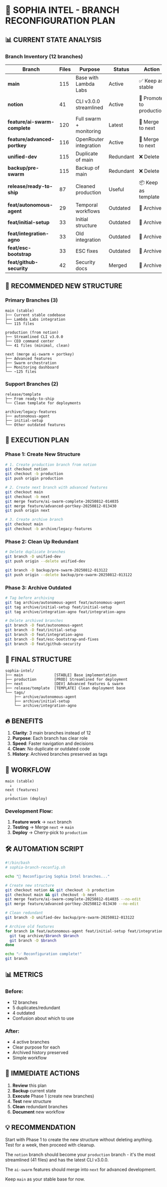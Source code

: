 # 🎯 SOPHIA INTEL - BRANCH RECONFIGURATION PLAN

## 📊 CURRENT STATE ANALYSIS

### Branch Inventory (12 branches)
| Branch | Files | Purpose | Status | Action |
|--------|-------|---------|--------|--------|
| **main** | 115 | Base with Lambda Labs | Active | ✅ Keep as stable |
| **notion** | 41 | CLI v3.0.0 streamlined | Active | 🚀 Promote to production |
| **feature/ai-swarm-complete** | 120 | Full swarm + monitoring | Latest | 🔄 Merge to next |
| **feature/advanced-portkey** | 116 | OpenRouter integration | Active | 🔄 Merge to next |
| **unified-dev** | 115 | Duplicate of main | Redundant | ❌ Delete |
| **backup/pre-swarm** | 115 | Backup of main | Redundant | ❌ Delete |
| **release/ready-to-ship** | 87 | Cleaned production | Useful | 📦 Keep as template |
| **feat/autonomous-agent** | 29 | Temporal workflows | Outdated | 📁 Archive |
| **feat/initial-setup** | 33 | Initial structure | Outdated | 📁 Archive |
| **feat/integration-agno** | 33 | Old integration | Outdated | 📁 Archive |
| **feat/esc-bootstrap** | 33 | ESC fixes | Outdated | 📁 Archive |
| **feat/github-security** | 42 | Security docs | Merged | 📁 Archive |

## 🚀 RECOMMENDED NEW STRUCTURE

### Primary Branches (3)
```
main (stable)
├── Current stable codebase
├── Lambda Labs integration
└── 115 files

production (from notion)
├── Streamlined CLI v3.0.0
├── CEO command center
└── 41 files (minimal, clean)

next (merge ai-swarm + portkey)
├── Advanced features
├── Swarm orchestration
├── Monitoring dashboard
└── ~125 files
```

### Support Branches (2)
```
release/template
├── From ready-to-ship
└── Clean template for deployments

archive/legacy-features
├── autonomous-agent
├── initial-setup
└── Other outdated features
```

## 📝 EXECUTION PLAN

### Phase 1: Create New Structure
```bash
# 1. Create production branch from notion
git checkout notion
git checkout -b production
git push origin production

# 2. Create next branch with advanced features
git checkout main
git checkout -b next
git merge feature/ai-swarm-complete-20250812-014035
git merge feature/advanced-portkey-20250812-013430
git push origin next

# 3. Create archive branch
git checkout main
git checkout -b archive/legacy-features
```

### Phase 2: Clean Up Redundant
```bash
# Delete duplicate branches
git branch -D unified-dev
git push origin --delete unified-dev

git branch -D backup/pre-swarm-20250812-013122
git push origin --delete backup/pre-swarm-20250812-013122
```

### Phase 3: Archive Outdated
```bash
# Tag before archiving
git tag archive/autonomous-agent feat/autonomous-agent
git tag archive/initial-setup feat/initial-setup
git tag archive/integration-agno feat/integration-agno

# Delete archived branches
git branch -D feat/autonomous-agent
git branch -D feat/initial-setup
git branch -D feat/integration-agno
git branch -D feat/esc-bootstrap-and-fixes
git branch -D feat/github-security
```

## 🎯 FINAL STRUCTURE

```
sophia-intel/
├── main              [STABLE] Base implementation
├── production        [PROD] Streamlined for deployment
├── next              [DEV] Advanced features & swarm
├── release/template  [TEMPLATE] Clean deployment base
└── tags/
    ├── archive/autonomous-agent
    ├── archive/initial-setup
    └── archive/integration-agno
```

## 🔥 BENEFITS

1. **Clarity**: 3 main branches instead of 12
2. **Purpose**: Each branch has clear role
3. **Speed**: Faster navigation and decisions
4. **Clean**: No duplicate or outdated code
5. **History**: Archived branches preserved as tags

## 🚦 WORKFLOW

```mermaid
main (stable)
  ↓
next (features)
  ↓
production (deploy)
```

### Development Flow:
1. **Feature work** → `next` branch
2. **Testing** → Merge `next` → `main`
3. **Deploy** → Cherry-pick to `production`

## 🛠️ AUTOMATION SCRIPT

```bash
#!/bin/bash
# sophia-branch-reconfig.sh

echo "🎯 Reconfiguring Sophia Intel branches..."

# Create new structure
git checkout notion && git checkout -b production
git checkout main && git checkout -b next
git merge feature/ai-swarm-complete-20250812-014035 --no-edit
git merge feature/advanced-portkey-20250812-013430 --no-edit

# Clean redundant
git branch -D unified-dev backup/pre-swarm-20250812-013122

# Archive old features
for branch in feat/autonomous-agent feat/initial-setup feat/integration-agno; do
  git tag archive/$branch $branch
  git branch -D $branch
done

echo "✅ Reconfiguration complete!"
git branch
```

## 📊 METRICS

### Before:
- 12 branches
- 5 duplicates/redundant
- 4 outdated
- Confusion about which to use

### After:
- 4 active branches
- Clear purpose for each
- Archived history preserved
- Simple workflow

## 🎯 IMMEDIATE ACTIONS

1. **Review** this plan
2. **Backup** current state
3. **Execute** Phase 1 (create new branches)
4. **Test** new structure
5. **Clean** redundant branches
6. **Document** new workflow

## 💡 RECOMMENDATION

Start with Phase 1 to create the new structure without deleting anything. Test for a week, then proceed with cleanup.

The `notion` branch should become your `production` branch - it's the most streamlined (41 files) and has the latest CLI v3.0.0.

The `ai-swarm` features should merge into `next` for advanced development.

Keep `main` as your stable base for now.

